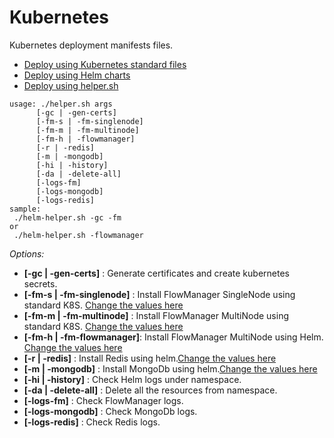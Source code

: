 # Kubernetes

Kubernetes deployment manifests files.

* [Deploy using Kubernetes standard files](standard/)
* [Deploy using Helm charts](helm/)
* [Deploy using helper.sh](/)

```
usage: ./helper.sh args
      [-gc | -gen-certs]
      [-fm-s | -fm-singlenode]
      [-fm-m | -fm-multinode]
      [-fm-h | -flowmanager]
      [-r | -redis]
      [-m | -mongodb]
      [-hi | -history]
      [-da | -delete-all]
      [-logs-fm]
      [-logs-mongodb]
      [-logs-redis]
sample:
 ./helm-helper.sh -gc -fm
or
 ./helm-helper.sh -flowmanager
```
 _Options:_

 - **[-gc | -gen-certs]**       : Generate certificates and create kubernetes secrets.
 - **[-fm-s | -fm-singlenode]** : Install FlowManager SingleNode using standard K8S. [Change the values here](standard/singlenode/)
 - **[-fm-m | -fm-multinode]**  : Install FlowManager MultiNode using standard K8S. [Change the values here](standard/multinode/)
 - **[-fm-h | -fm-flowmanager]**: Install FlowManager MultiNode using Helm. [Change the values here](helm/flowmanager.yaml)
 - **[-r | -redis]**            : Install Redis using helm.[Change the values here](helm/redis.yaml)
 - **[-m | -mongodb]**          : Install MongoDb using helm.[Change the values here](helm/mongodb.yaml)
 - **[-hi | -history]**         : Check Helm logs under namespace.
 - **[-da | -delete-all]**      : Delete all the resources from namespace.
 - **[-logs-fm]**               : Check FlowManager logs.
 - **[-logs-mongodb]**          : Check MongoDb logs.
 - **[-logs-redis]**            : Check Redis logs.
 


